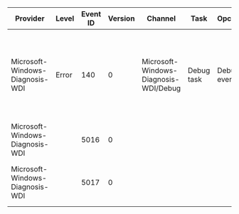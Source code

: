 Provider                         |  Level  |  Event ID  |  Version  |  Channel                                |  Task        |  Opcode       |  Keyword                |  Message
---------------------------------|---------|------------|-----------|-----------------------------------------|--------------|---------------|-------------------------|------------------------------------------------------------------------------------------------------------------------------------
Microsoft-Windows-Diagnosis-WDI  |  Error  |  140       |  0        |  Microsoft-Windows-Diagnosis-WDI/Debug  |  Debug task  |  Debug event  |                         |  The Diagnostic Policy Service encountered an error in file {FileName}; function {FunctionName}; line {LineNumber}: {ErrorMessage}.
Microsoft-Windows-Diagnosis-WDI  |         |  5016      |  0        |                                         |              |               |  Memory tracing events  |  The Diagnostic Infrastructure just made a heap allocation
Microsoft-Windows-Diagnosis-WDI  |         |  5017      |  0        |                                         |              |               |  Memory tracing events  |  The Diagnostic Infrastructure just freed a previously made heap allocation